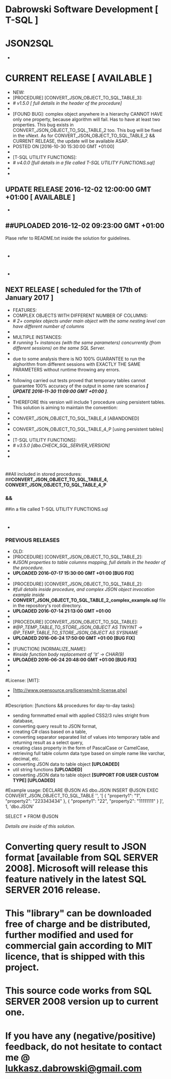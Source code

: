 # Dabrowski Software Development [ T-SQL ]
# JSON2SQL
-
# <strong>CURRENT RELEASE</strong> [ AVAILABLE ]
- NEW:
 - [PROCEDURE]	[CONVERT_JSON_OBJECT_TO_SQL_TABLE_3]:
 - *# v1.5.0 [ full details in the header of the procedure]*
 -
 - [FOUND BUG]: complex object anywhere in a hierarchy CANNOT HAVE only one property, because algorithm will fail. Has to have at least two properties. This bug exists in CONVERT_JSON_OBJECT_TO_SQL_TABLE_2 too. This bug will be fixed in the vNext. As for CONVERT_JSON_OBJECT_TO_SQL_TABLE_2 && CURRENT RELEASE, the update will be available ASAP.
  - POSTED ON [2016-10-30 15:30:00 GMT +01:00]
 -
 - [T-SQL UTILITY FUNCTIONS]:
 - *# v4.0.0 [full details in a file called T-SQL UTILITY FUNCTIONS.sql]*
 -
 -
 <strong>UPDATE RELEASE 2016-12-02 12:00:00 GMT +01:00 [ AVAILABLE ]</strong>
 -
 -
 ##<strong>UPLOADED 2016-12-02 09:23:00 GMT +01:00</strong>
 -
 Plase refer to README.txt inside the solution for guidelines.

# 
-
#
-

## <strong>NEXT RELEASE [ scheduled for the 17th of January 2017 ]</strong>
- FEATURES:
 - COMPLEX OBJECTS WITH DIFFERENT NUMBER OF COLUMNS:
 - *# 2+ complex objects under main object with the same nesting level can have different number of columns*
 -
 - MULTIPLE INSTANCES:
 - *# running 1+ instances (with the same parameters) concurrently (from different sessions) on the same SQL Server.*
 -
 - due to some analysis there is NO 100% GUARANTEE to run the alghorithm from different sessions with EXACTLY THE SAME PARAMETERS without runtime throwing any errors.
 -
 - following carried out tests proved that temporary tables cannot guarantee 100% accuracy of the output in some rare scenarios  ***[ UPDATE 2016-11-30 11:09:00 GMT +01:00 ]***.  
 -
 - THEREFORE this version will include 1 procedure using persistent tables. This solution is aiming to maintain the convention:
 -
  - CONVERT_JSON_OBJECT_TO_SQL_TABLE_4 [ABANDONED]
  - 
  - CONVERT_JSON_OBJECT_TO_SQL_TABLE_4_P [using persistent tables]
  -
 - [T-SQL UTILITY FUNCTIONS]:
 - *# v3.5.0 [dbo.CHECK_SQL_SERVER_VERSION]*
 -  
-
#
##All included in stored procedures:
##<strong>CONVERT_JSON_OBJECT_TO_SQL_TABLE_4, CONVERT_JSON_OBJECT_TO_SQL_TABLE_4_P</strong>
### &&
##in a file called T-SQL UTILITY FUNCTIONS.sql
#
-

### <strong>PREVIOUS RELEASES</strong>
- OLD:
 - [PROCEDURE]	[CONVERT_JSON_OBJECT_TO_SQL_TABLE_2]:
 - *#JSON properties to table columns mapping, full details in the header of the procedure.*
 - <strong>UPLOADED 2016-07-17 15:30:00 GMT +01:00 [BUG FIX]</strong>
 -
 - [PROCEDURE]	[CONVERT_JSON_OBJECT_TO_SQL_TABLE_2]:
  - *#full details inside procedure, and complex JSON object invocation example inside*
  - <strong>CONVERT_JSON_OBJECT_TO_SQL_TABLE_2_complex_example.sql</strong> file in the repository's root directory.
  - <strong>UPLOADED 2016-07-14 21:13:00 GMT +01:00</strong>
  -
 - [PROCEDURE]	[CONVERT_JSON_OBJECT_TO_SQL_TABLE]:
 - *#@P_TEMP_TABLE_TO_STORE_JSON_OBJECT AS TINYINT -> @P_TEMP_TABLE_TO_STORE_JSON_OBJECT AS SYSNAME*
 - <strong>UPLOADED 2016-06-24 17:50:00 GMT +01:00 [BUG FIX]</strong>
 -
 - [FUNCTION]	[NORMALIZE_NAME]:
 - *#inside function body replacement of '\t' -> CHAR(9)*
 - <strong>UPLOADED 2016-06-24 20:48:00 GMT +01:00 [BUG FIX]</strong>
 -
-
#License: [MIT]:
 - [http://www.opensource.org/licenses/mit-license.php]
-
#Description: [functions && procedures for day-to-day tasks]:
 - sending formmatted email with applied CSS2/3 rules stright from database,
 - converting query result to JSON format,
 - creating C# class based on a table,
 - converting separator separated list of values into temporary table and returning result as a select query,
 - creating class property in the form of PascalCase or CamelCase,
 - retrieving full table column data type based on simple name like varchar, decimal, etc.
 - converting JSON data to table object <strong>[UPLOADED]</strong>
 - util string functions <strong> [UPLOADED]</strong> 
 - converting JSON data to table object <strong> [SUPPORT FOR USER CUSTOM TYPE] [UPLOADED]</strong>

#Example usage:
DECLARE @JSON AS dbo.JSON
INSERT @JSON
EXEC CONVERT_JSON_OBJECT_TO_SQL_TABLE 
										'',
										'[
										 {
											"property1": "1",
											"property2": "223343434"
										 },
										 {
											"property1": "22",
											"property2": "11111111"
										 }
									   ]',
									   1,
									   'dbo.JSON'

SELECT * FROM @JSON

*Details are inside of this solution.*

# Converting query result to JSON format [available from SQL SERVER 2008]. Microsoft will release this feature natively in the latest SQL SERVER 2016 release.

# This "library" can be downloaded free of charge and be distributed, further modified and used for commercial gain according to MIT licence, that is shipped with this project.
  
# This source code works from SQL SERVER 2008 version up to current one.

# If you have any (negative/positive) feedback, do not hesitate to contact me @ lukkasz.dabrowski@gmail.com
